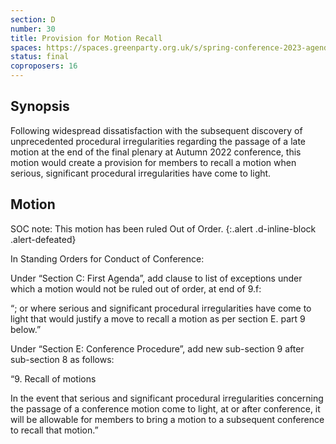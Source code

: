```yaml
---
section: D
number: 30
title: Provision for Motion Recall
spaces: https://spaces.greenparty.org.uk/s/spring-conference-2023-agenda-forum/?contentId=120257
status: final
coproposers: 16
---
```

## Synopsis
Following widespread dissatisfaction with the subsequent discovery of unprecedented procedural irregularities regarding the passage of a late motion at the end of the final plenary at Autumn 2022 conference, this motion would create a provision for members to recall a motion when serious, significant procedural irregularities have come to light.

## Motion
SOC note: This motion has been ruled Out of Order.
{:.alert .d-inline-block .alert-defeated}

In Standing Orders for Conduct of Conference:

Under “Section C: First Agenda”, add clause to list of exceptions under which a motion would not be ruled out of order, at end of 9.f:

“; or where serious and significant procedural irregularities have come to light that would justify a move to recall a motion as per section E. part 9 below.”

Under “Section E: Conference Procedure”, add new sub-section 9 after sub-section 8 as follows:

“9. Recall of motions

In the event that serious and significant procedural irregularities concerning the passage of a conference motion come to light, at or after conference, it will be allowable for members to bring a motion to a subsequent conference to recall that motion.”
